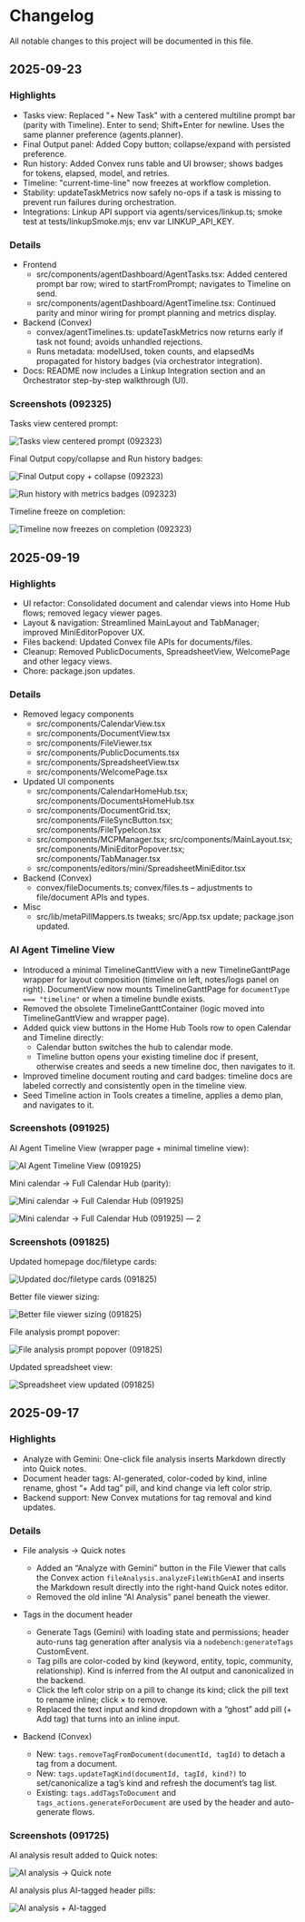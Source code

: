 # Changelog

All notable changes to this project will be documented in this file.


## 2025-09-23

### Highlights
- Tasks view: Replaced "+ New Task" with a centered multiline prompt bar (parity with Timeline). Enter to send; Shift+Enter for newline. Uses the same planner preference (agents.planner).
- Final Output panel: Added Copy button; collapse/expand with persisted preference.
- Run history: Added Convex runs table and UI browser; shows badges for tokens, elapsed, model, and retries.
- Timeline: "current-time-line" now freezes at workflow completion.
- Stability: updateTaskMetrics now safely no-ops if a task is missing to prevent run failures during orchestration.
- Integrations: Linkup API support via agents/services/linkup.ts; smoke test at tests/linkupSmoke.mjs; env var LINKUP_API_KEY.

### Details
- Frontend
  - src/components/agentDashboard/AgentTasks.tsx: Added centered prompt bar row; wired to startFromPrompt; navigates to Timeline on send.
  - src/components/agentDashboard/AgentTimeline.tsx: Continued parity and minor wiring for prompt planning and metrics display.
- Backend (Convex)
  - convex/agentTimelines.ts: updateTaskMetrics now returns early if task not found; avoids unhandled rejections.
  - Runs metadata: modelUsed, token counts, and elapsedMs propagated for history badges (via orchestrator integration).
- Docs: README now includes a Linkup Integration section and an Orchestrator step-by-step walkthrough (UI).


### Screenshots (092325)

Tasks view centered prompt:

![Tasks view centered prompt (092323)](./updated_screenshot/092323_dynamic_search_ai_agent_tasks_view_grid.png)

Final Output copy/collapse and Run history badges:

![Final Output copy + collapse (092323)](./updated_screenshot/092323_dynamic_search_ai_agent_timeline_view_expanded(1).png)

![Run history with metrics badges (092323)](./updated_screenshot/092323_dynamic_search_ai_agent_timeline_view_expanded(2).png)

Timeline freeze on completion:

![Timeline now freezes on completion (092323)](./updated_screenshot/092323_dynamic_search_ai_agent_timeline_view.png)

## 2025-09-19

### Highlights
- UI refactor: Consolidated document and calendar views into Home Hub flows; removed legacy viewer pages.
- Layout & navigation: Streamlined MainLayout and TabManager; improved MiniEditorPopover UX.
- Files backend: Updated Convex file APIs for documents/files.
- Cleanup: Removed PublicDocuments, SpreadsheetView, WelcomePage and other legacy views.
- Chore: package.json updates.

### Details
- Removed legacy components
  - src/components/CalendarView.tsx
  - src/components/DocumentView.tsx
  - src/components/FileViewer.tsx
  - src/components/PublicDocuments.tsx
  - src/components/SpreadsheetView.tsx
  - src/components/WelcomePage.tsx
- Updated UI components
  - src/components/CalendarHomeHub.tsx; src/components/DocumentsHomeHub.tsx
  - src/components/DocumentGrid.tsx; src/components/FileSyncButton.tsx; src/components/FileTypeIcon.tsx
  - src/components/MCPManager.tsx; src/components/MainLayout.tsx; src/components/MiniEditorPopover.tsx; src/components/TabManager.tsx
  - src/components/editors/mini/SpreadsheetMiniEditor.tsx
- Backend (Convex)
  - convex/fileDocuments.ts; convex/files.ts – adjustments to file/document APIs and types.
- Misc
  - src/lib/metaPillMappers.ts tweaks; src/App.tsx update; package.json updated.


### AI Agent Timeline View

- Introduced a minimal TimelineGanttView with a new TimelineGanttPage wrapper for layout composition (timeline on left, notes/logs panel on right). DocumentView now mounts TimelineGanttPage for `documentType === "timeline"` or when a timeline bundle exists.
- Removed the obsolete TimelineGanttContainer (logic moved into TimelineGanttView and wrapper page).
- Added quick view buttons in the Home Hub Tools row to open Calendar and Timeline directly:
  - Calendar button switches the hub to calendar mode.
  - Timeline button opens your existing timeline doc if present, otherwise creates and seeds a new timeline doc, then navigates to it.
- Improved timeline document routing and card badges: timeline docs are labeled correctly and consistently open in the timeline view.
- Seed Timeline action in Tools creates a timeline, applies a demo plan, and navigates to it.

### Screenshots (091925)

AI Agent Timeline View (wrapper page + minimal timeline view):

![AI Agent Timeline View (091925)](./updated_screenshot/091925_preview_ai_agent_timeline_view.png)

Mini calendar → Full Calendar Hub (parity):

![Mini calendar → Full Calendar Hub (091925)](./updated_screenshot/091925_mini_calendar_full_calendar_hub.png)

![Mini calendar → Full Calendar Hub (091925) — 2](./updated_screenshot/091925_mini_calendar_full_calendar_hub_2.png)


### Screenshots (091825)

Updated homepage doc/filetype cards:

![Updated doc/filetype cards (091825)](./updated_screenshot/091825_updated_doc_filetype_cards_homepage.png)

Better file viewer sizing:

![Better file viewer sizing (091825)](./updated_screenshot/091825_better_file_viewer_sizing.png)

File analysis prompt popover:

![File analysis prompt popover (091825)](./updated_screenshot/091825_file_analysis_prompt_popover.png)

Updated spreadsheet view:

![Spreadsheet view updated (091825)](./updated_screenshot/091825_spreadsheet_view_updated.png)



## 2025-09-17

### Highlights
- Analyze with Gemini: One-click file analysis inserts Markdown directly into Quick notes.
- Document header tags: AI-generated, color-coded by kind, inline rename, ghost “+ Add tag” pill, and kind change via left color strip.
- Backend support: New Convex mutations for tag removal and kind updates.

### Details
- File analysis → Quick notes
  - Added an “Analyze with Gemini” button in the File Viewer that calls the Convex action `fileAnalysis.analyzeFileWithGenAI` and inserts the Markdown result directly into the right-hand Quick notes editor.
  - Removed the old inline “AI Analysis” panel beneath the viewer.

- Tags in the document header
  - Generate Tags (Gemini) with loading state and permissions; header auto-runs tag generation after analysis via a `nodebench:generateTags` CustomEvent.
  - Tag pills are color-coded by kind (keyword, entity, topic, community, relationship). Kind is inferred from the AI output and canonicalized in the backend.
  - Click the left color strip on a pill to change its kind; click the pill text to rename inline; click × to remove.
  - Replaced the text input and kind dropdown with a “ghost” add pill (+ Add tag) that turns into an inline input.

- Backend (Convex)
  - New: `tags.removeTagFromDocument(documentId, tagId)` to detach a tag from a document.
  - New: `tags.updateTagKind(documentId, tagId, kind?)` to set/canonicalize a tag’s kind and refresh the document’s tag list.
  - Existing: `tags.addTagsToDocument` and `tags_actions.generateForDocument` are used by the header and auto-generate flows.

### Screenshots (091725)

AI analysis result added to Quick notes:

![AI analysis → Quick note](./updated_screenshot/091725_ai_file_analysis_quick_note.png)

AI analysis plus AI-tagged header pills:

![AI analysis + AI-tagged](./updated_screenshot/091725_ai_file_analysis_quick_note_ai_tagged.png)


